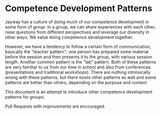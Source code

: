 # Competence Development Patterns

Jayway has a culture of doing much of our competence development in some form of group. In a group, we can share experiences with each other, raise questions from different perspectives and leverage our diversity in other ways. We value doing competence development together.

However, we have a tendency to follow a certain form of communication, basically the "teacher pattern"; one person has prepared some material before the session and then presents it to the group, with various session length. Another common pattern is the "lab" pattern. Both of these patterns are very familiar to us from our time in school and also from conferences (presentations and traditional workshops). There are nothing intrinsically wrong with these patterns, but there exists other patterns as well and some patterns are better than others, depending on the purpose and context.

This document is an attempt to introduce other competence development patterns for groups.

Pull Requests with improvements are encouraged.

